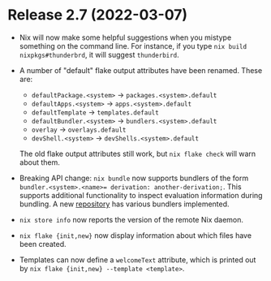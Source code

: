 # Release 2.7 (2022-03-07)

* Nix will now make some helpful suggestions when you mistype
  something on the command line. For instance, if you type `nix build
  nixpkgs#thunderbrd`, it will suggest `thunderbird`.

* A number of "default" flake output attributes have been
  renamed. These are:

  * `defaultPackage.<system>` → `packages.<system>.default`
  * `defaultApps.<system>` → `apps.<system>.default`
  * `defaultTemplate` → `templates.default`
  * `defaultBundler.<system>` → `bundlers.<system>.default`
  * `overlay` → `overlays.default`
  * `devShell.<system>` → `devShells.<system>.default`

  The old flake output attributes still work, but `nix flake check`
  will warn about them.

* Breaking API change: `nix bundle` now supports bundlers of the form
  `bundler.<system>.<name>= derivation: another-derivation;`. This
  supports additional functionality to inspect evaluation information
  during bundling. A new
  [repository](https://github.com/NixOS/bundlers) has various bundlers
  implemented.

* `nix store info` now reports the version of the remote Nix daemon.

* `nix flake {init,new}` now display information about which files have been
  created.

* Templates can now define a `welcomeText` attribute, which is printed out by
  `nix flake {init,new} --template <template>`.
